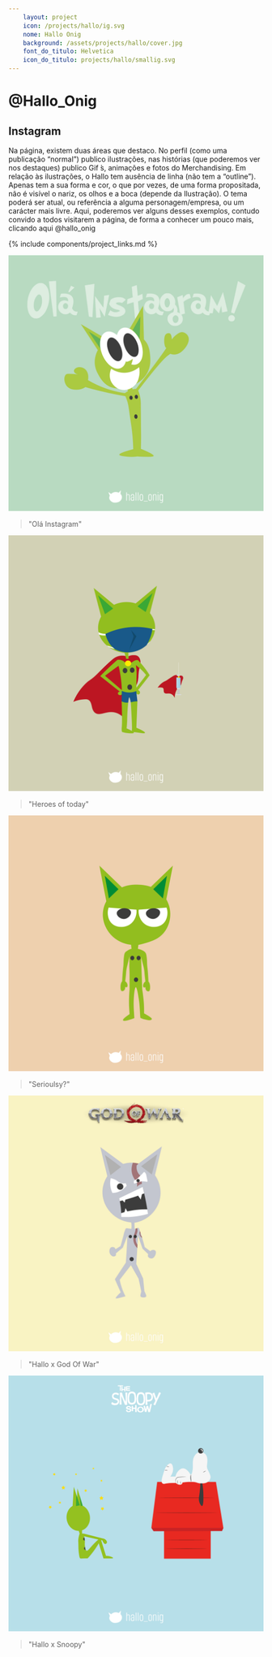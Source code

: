 ```yaml
---
    layout: project
    icon: /projects/hallo/ig.svg
    nome: Hallo Onig
    background: /assets/projects/hallo/cover.jpg
    font_do_titulo: Helvetica
    icon_do_titulo: projects/hallo/smallig.svg
---
```


# @Hallo_Onig

## Instagram

Na página, existem duas áreas que destaco. No perfil (como uma publicação “normal”) publico ilustrações, nas histórias (que poderemos ver nos destaques) publico Gif ́s, animações e fotos do Merchandising.
Em relação às ilustrações, o Hallo tem ausência de linha (não tem a “outline”). Apenas tem a sua forma e cor, o que por vezes, de uma forma propositada, não é visível o nariz, os olhos e a boca (depende da Ilustração). O tema poderá ser atual, ou referência a alguma personagem/empresa, ou um carácter mais livre. Aqui, poderemos ver alguns desses exemplos, contudo convido a todos visitarem a página, de forma a conhecer um pouco mais, clicando aqui @hallo_onig 




{% include components/project_links.md %}

![Img 1](/assets/projects/hallo/insta/h4.jpg)
> "Olá Instagram"

![Img 2](/assets/projects/hallo/insta/h5.jpg)
> "Heroes of today"

![Img 3](/assets/projects/hallo/insta/h3.jpg)
> "Serioulsy?"

![Img 4](/assets/projects/hallo/insta/h2.jpg)
> "Hallo x God Of War"

![Img 5](/assets/projects/hallo/insta/h1.jpg)
> "Hallo x Snoopy"